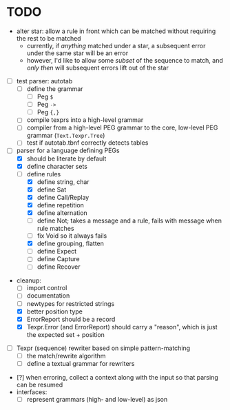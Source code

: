 # TODO

- alter star: allow a rule in front which can be matched without requiring the rest to be matched
  - currently, if _anything_ matched under a star, a subsequent error under the same star will be an error
  - however, I'd like to allow some _subset_ of the sequence to match, and _only then_ will subsequent errors lift out of the star
- [ ] test parser: autotab
  - [ ] define the grammar
    - [ ] Peg `$`
    - [ ] Peg `->`
    - [ ] Peg `{,}`
  - [ ] compile texprs into a high-level grammar
  - [ ] compiler from a high-level PEG grammar to the core, low-level PEG grammar (`Text.Texpr.Tree`)
  - [ ] test if autotab.tbnf correctly detects tables
- [ ] parser for a language defining PEGs
  - [x] should be literate by default
  - [x] define character sets
  - [ ] define rules
    - [x] define string, char
    - [x] define Sat
    - [x] define Call/Replay
    - [x] define repetition
    - [x] define alternation
    - [ ] define Not; takes a message and a rule, fails with message when rule matches
    - [ ] fix Void so it always fails
    - [x] define grouping, flatten
    - [ ] define Expect
    - [ ] define Capture
    - [ ] define Recover
- cleanup:
  - [ ] import control
  - [ ] documentation
  - [ ] newtypes for restricted strings
  - [x] better position type
  - [x] ErrorReport should be a record
  - [x] Texpr.Error (and ErrorReport) should carry a "reason", which is just the expected set + position
- [ ] Texpr (sequence) rewriter based on simple pattern-matching
  - [ ] the match/rewrite algorithm
  - [ ] define a textual grammar for rewriters
- [?] when erroring, collect a context along with the input so that parsing can be resumed
- interfaces:
  - [ ] represent grammars (high- and low-level) as json